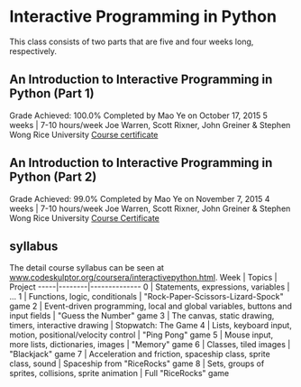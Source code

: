 # Interactive Programming in Python
This class consists of two parts that are five and four weeks long, respectively.

## An Introduction to Interactive Programming in Python (Part 1)
Grade Achieved: 100.0%
Completed by Mao Ye on October 17, 2015
5 weeks  |  7-10 hours/week
Joe Warren, Scott Rixner, John Greiner & Stephen Wong
Rice University
[Course certificate](https://www.coursera.org/account/accomplishments/certificate/ADD6B6CVQ7)
## An Introduction to Interactive Programming in Python (Part 2)
Grade Achieved: 99.0%
Completed by Mao Ye on November 7, 2015
4 weeks  |  7-10 hours/week
Joe Warren, Scott Rixner, John Greiner & Stephen Wong
Rice University
[Course Certificate](https://www.coursera.org/account/accomplishments/certificate/PWP625THB8)
## syllabus
The detail course syllabus can be seen at www.codeskulptor.org/coursera/interactivepython.html.
Week | Topics | Project
-----|--------|--------------
0 | Statements, expressions, variables | ...
1 | Functions, logic, conditionals | "Rock-Paper-Scissors-Lizard-Spock" game
2 | Event-driven programming, local and global variables, buttons and input fields | "Guess the Number" game
3 | The canvas, static drawing, timers, interactive drawing | Stopwatch: The Game
4 | Lists, keyboard input, motion, positional/velocity control | "Ping Pong" game
5 | Mouse input, more lists, dictionaries, images | "Memory" game 
6 | Classes, tiled images | "Blackjack" game
7 | Acceleration and friction, spaceship class, sprite class, sound | Spaceship from "RiceRocks" game
8 | Sets, groups of sprites, collisions, sprite animation | Full "RiceRocks" game
